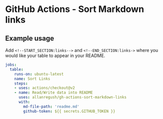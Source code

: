 # GitHub Actions - Sort Markdown links

## Example usage

Add `<!--START_SECTION:links-->` and `<!--END_SECTION:links->` where you would like your table to appear in your README.

```yaml
jobs:
  table:
    runs-on: ubuntu-latest
    name: Sort Links
    steps:
    - uses: actions/checkout@v2
    - name: Read/Write data into README
      uses: allanregush/gh-actions-sort-markdown-links
      with:
        md-file-path: 'readme.md'
        github-token: ${{ secrets.GITHUB_TOKEN }}
```